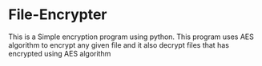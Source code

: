 # File-Encrypter
This is a Simple encryption program using python.
This program uses AES algorithm to encrypt any given file and it also decrypt files that has encrypted using AES algorithm
